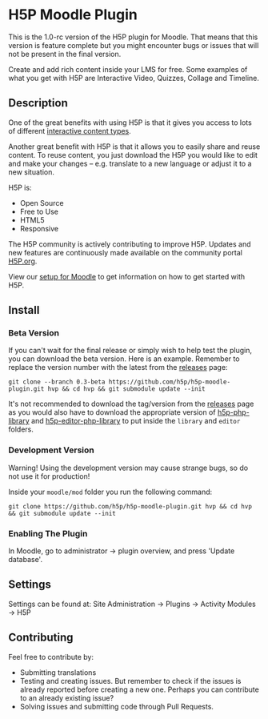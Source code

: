 # H5P Moodle Plugin

This is the 1.0-rc version of the H5P plugin for Moodle. That means that this
version is feature complete but you might encounter bugs or issues that will
not be present in the final version.

Create and add rich content inside your LMS for free. Some examples of what you
get with H5P are Interactive Video, Quizzes, Collage and Timeline.

## Description

One of the great benefits with using H5P is that it gives you access to lots of
different [interactive content types](https://h5p.org/content-types-and-applications).

Another great benefit with H5P is that it allows you to easily share and reuse
content. To reuse content, you just download the H5P you would like to edit and
make your changes – e.g. translate to a new language or adjust it to a new
situation.

H5P is:

* Open Source
* Free to Use
* HTML5
* Responsive

The H5P community is actively contributing to improve H5P. Updates and new
features are continuously made available on the community portal
[H5P.org](https://h5p.org).

View our [setup for Moodle](https://h5p.org/moodle) to get information on how
to get started with H5P.

## Install

### Beta Version
If you can't wait for the final release or simply wish to help test the plugin,
you can download the beta version.
Here is an example. Remember to replace the version number with the latest from
the [releases](https://github.com/h5p/h5p-moodle-plugin/releases) page:
```
git clone --branch 0.3-beta https://github.com/h5p/h5p-moodle-plugin.git hvp && cd hvp && git submodule update --init
```

It's not recommended to download the tag/version from the
[releases](https://github.com/h5p/h5p-moodle-plugin/releases) page as you would
also have to download the appropriate version of
[h5p-php-library](https://github.com/h5p/h5p-php-library/releases) and
[h5p-editor-php-library](https://github.com/h5p/h5p-php-library/releases) to
put inside the `library` and `editor` folders.

### Development Version
Warning! Using the development version may cause strange bugs, so do not use it
for production!

Inside your `moodle/mod` folder you run the following command:
```
git clone https://github.com/h5p/h5p-moodle-plugin.git hvp && cd hvp && git submodule update --init
```

### Enabling The Plugin
In Moodle, go to administrator -> plugin overview, and press 'Update database'.

## Settings

Settings can be found at: Site Administration -> Plugins -> Activity Modules -> H5P

## Contributing

Feel free to contribute by:
* Submitting translations
* Testing and creating issues. But remember to check if the issues is already
reported before creating a new one. Perhaps you can contribute to an already
existing issue?
* Solving issues and submitting code through Pull Requests.
